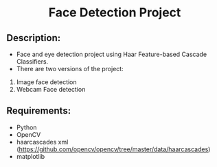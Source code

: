 <h1 align="center">
  Face Detection Project
</h1>

## Description: 

- Face and eye detection project using Haar Feature-based Cascade Classifiers.
- There are two versions of the project:
1) Image face detection 
2) Webcam Face detection 

## Requirements: 
- Python
- OpenCV
- haarcascades xml (https://github.com/opencv/opencv/tree/master/data/haarcascades)
- matplotlib

